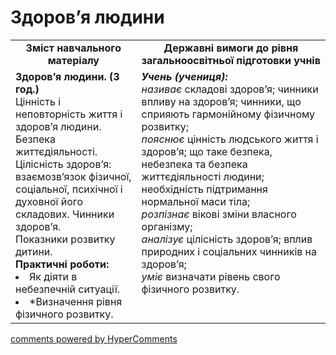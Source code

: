 <div id="hypercomments_widget" class="js-hypercomments-widget invisible"></div>

Здоров’я людини
=============================================

<table>
  <tr>
    <td width="40%" align="center"><b>Зміст навчального матеріалу<b></td>
    <td width="60%" align="center"><b>Державні вимоги до рівня загальноосвітньої підготовки учнів</b></td>
  </tr>
  <tr>
    <td width="40%" style="vertical-align:top !important;">
    <b>Здоров’я людини. (3 год.)</b><br>
    Цінність і неповторність життя і здоров’я людини. Безпека життєдіяльності.<br>
    Цілісність здоров’я: взаємозв’язок фізичної, соціальної, психічної і духовної його складових. Чинники здоров’я.<br>
    Показники розвитку дитини.<br>
    <b>Практичні роботи:</b>
    <li>
    Як діяти в небезпечній ситуації.
    </li>
    <li>
    *Визначення рівня фізичного розвитку.
    </li>
    </td>
    <td width="60%" style="vertical-align:top !important;">
    <i><b>Учень (учениця):</b></i><br>
    <i>називає</i> складові здоров’я; чинники впливу на здоров’я; чинники, що сприяють гармонійному фізичному розвитку;<br>
    <i>пояснює</i> цінність людського життя і здоров’я; що таке безпека, небезпека та безпека життєдіяльності людини; необхідність підтримання нормальної маси тіла;<br>
    <i>розпізнає</i> вікові зміни власного організму;<br>
    <i>аналізує</i> цілісність здоров’я; вплив природних і соціальних чинників на здоров’я;<br>
    <i>уміє</i> визначати рівень свого фізичного розвитку.<br>
	</td>
  </tr>
</table>

<div class="js-hypercomments-container">
<a href="http://hypercomments.com" class="hc-link" title="comments widget">comments powered by HyperComments</a>
</div>